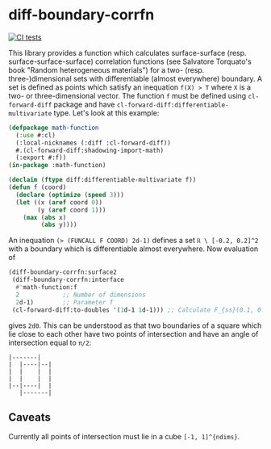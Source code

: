 # diff-boundary-corrfn
[![CI tests](https://github.com/fatimp/diff-boundary-corrfn/actions/workflows/test.yml/badge.svg)](https://github.com/fatimp/diff-boundary-corrfn/actions/workflows/test.yml)

This library provides a function which calculates surface-surface
(resp. surface-surface-surface) correlation functions (see Salvatore Torquato's
book "Random heterogeneous materials") for a two- (resp. three-)dimensional sets
with differentiable (almost everywhere) boundary. A set is defined as points
which satisfy an inequation `f(X) > T` where `X` is a two- or three-dimensional
vector.  The function `f` must be defined using `cl-forward-diff` package and
have `cl-forward-diff:differentiable-multivariate` type. Let's look at this
example:

``` lisp
(defpackage math-function
  (:use #:cl)
  (:local-nicknames (:diff :cl-forward-diff))
  #.(cl-forward-diff:shadowing-import-math)
  (:export #:f))
(in-package :math-function)

(declaim (ftype diff:differentiable-multivariate f))
(defun f (coord)
  (declare (optimize (speed 3)))
  (let ((x (aref coord 0))
        (y (aref coord 1)))
    (max (abs x)
         (abs y))))
```

An inequation `(> (FUNCALL F COORD) 2d-1)` defines a set `ℝ \ [-0.2, 0.2]^2` with
a boundary which is differentiable almost everywhere. Now evaluation of

``` lisp
(diff-boundary-corrfn:surface2
 (diff-boundary-corrfn:interface
  #'math-function:f
  2            ;; Number of dimensions
  2d-1)        ;; Parameter T
 (cl-forward-diff:to-doubles '(1d-1 1d-1))) ;; Calculate F_{ss}(0.1, 0.1)
```

gives `2d0`. This can be understood as that two boundaries of a square which lie
close to each other have two points of intersection and have an angle of
intersection equal to `π/2`:

~~~~
|-------|
|  |----|--|
|  |    |  |
|  |    |  |
|--|----|  |
   |-------|
~~~~

## Caveats

Currently all points of intersection must lie in a cube `[-1, 1]^{ndims}`.
